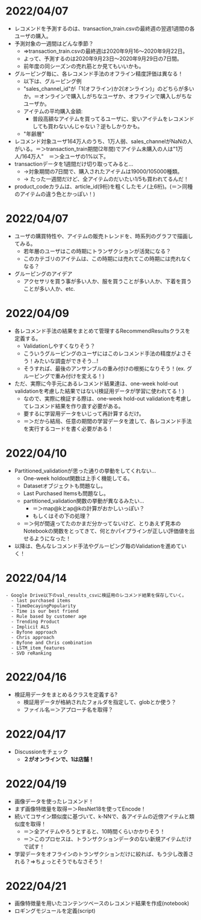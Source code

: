 # 2022/04/07

- レコメンドを予測するのは、transaction_train.csvの最終週の翌週1週間の各ユーザの購入。
- 予測対象の一週間はどんな季節？
  - =>transaction_train.csvの最終週は2020年9月16～2020年9月22日。
  - よって、予測するのは2020年9月23日～2020年9月29日の7日間。
  - 前年度の同シーズンの売れ筋とか見てもいいかも。
- グルーピング毎に、各レコメンド手法のオフライン精度評価は異なる！
  - 以下は、グルーピング例
  - "sales_channel_id"が「1(オフライン)か2(オンライン)」のどちらが多いか。＝オンラインで購入しがちなユーザか、オフラインで購入しがちなユーザか。
  - アイテムの平均購入金額:
    - 普段高額なアイテムを買ってるユーザに、安いアイテムをレコメンドしても買わないんじゃない？逆もしかりかも。
  - "年齢層"
- レコメンド対象ユーザ164万人のうち、1万人弱、sales_channelがNaNの人がいる。＝＞transaction_train期間(2年間)でアイテム未購入の人は"1万人/164万人"　＝＞全ユーザの1%以下。
- transactionデータを1週間だけ切り取ってみると...
  - ->対象期間の7日間で、購入されたアイテムは19000/105000種類。
  - -> たった一週間だけど、全アイテムのだいたい1/5も買われてるんだ！
- product_codeカラムは、article_id(9桁)を粗くしたモノ(上6桁)。(＝＞同種のアイテムの違う色とかっぽい！)

# 2022/04/07

- ユーザの購買特性や、アイテムの販売トレンドを、時系列のグラフで描画してみる。
  - 若年層のユーザはこの時期にトランザクションが活発になる？
  - このカテゴリのアイテムは、この時期には売れてこの時期には売れなくなる？
- グルーピングのアイデア
  - アクセサリを買う事が多い人か、服を買うことが多い人か、下着を買うことが多い人か、etc.

# 2022/04/09

- 各レコメンド手法の結果をまとめて管理するRecommendResultsクラスを定義する。
  - Validationしやすくなりそう？
  - こういうグルーピングのユーザにはこのレコメンド手法の精度がよさそう！みたいな調査ができそう...!
  - そうすれば、最後のアンサンブルの重み付けの根拠になりそう！(ex. グルーピングで重み付けを変える！)
- ただ、実際に今手元にあるレコメンド結果達は、one-week hold-out validationを考慮した結果ではない(検証用データが学習に使われてる！)
  - なので、実際に検証する際は、one-week hold-out validationを考慮してレコメンド結果を作り直す必要がある。
  - 要するに学習用データをいじって再計算するだけ。
  - ＝＞だから結局、任意の期間の学習データを渡して、各レコメンド手法を実行するコードを書く必要がある！

# 2022/04/10

- Partitioned_validationが思った通りの挙動をしてくれない...
  - One-week holdout関数は上手く機能してる。
  - Datasetオブジェクトも問題なし。
  - Last Purchased Itemsも問題なし。
  - partitioned_validation関数の挙動が異なるみたい...
    - ＝＞map@kとap@kの計算がおかしいっぽい？
    - もしくはその下の処理？
  - ＝＞何が間違ってたのかまだ分かってないけど、とりあえず見本のNotebookの関数をとってきて、何とかパイプラインが正しい評価値を出せるようになった！
- 以降は、色んなレコメンド手法やグルーピング毎のValidationを進めていく！

# 2022/04/14

    - Google Drive以下のval_results_csvに検証用のレコメンド結果を保存していく。
      - last purchased items
      - TimeDecayingPopularity
      - Time is our best friend
      - Rule based by customer age
      - Trending Product
      - Implicit ALS
      - Byfone approach
      - Chris approach
      - Byfone and Chris combination
      - LSTM_item_features
      - SVD reRanking 

# 2022/04/16
- 検証用データをまとめるクラスを定義する?
  - 検証用データが格納されたフォルダを指定して、globとか使う？
  - ファイル名＝＞アプローチ名を取得？

# 2022/04/17
- Discussionをチェック
  - **２がオンラインで、1は店舗！**

# 2022/04/19
- 画像データを使ったレコメンド！
- まず画像特徴量を取得＝＞ResNet18を使ってEncode！
- 続いてコサイン類似度に基づいて、k-NNで、各アイテムの近傍アイテムと類似度を取得！
  - ＝＞全アイテムやろうとすると、10時間くらいかかりそう！
  - ＝＞このプロセスは、トランザクションデータのない新規アイテムだけで試す！
- 学習データをオフラインのトランザクションだけに絞れば、もう少し改善される？=>ちょっとそうでもなさそう！

# 2022/04/21
- 画像特徴量を用いたコンテンツベースのレコメンド結果を作成(notebook)
- ロギングモジュールを定義(script)